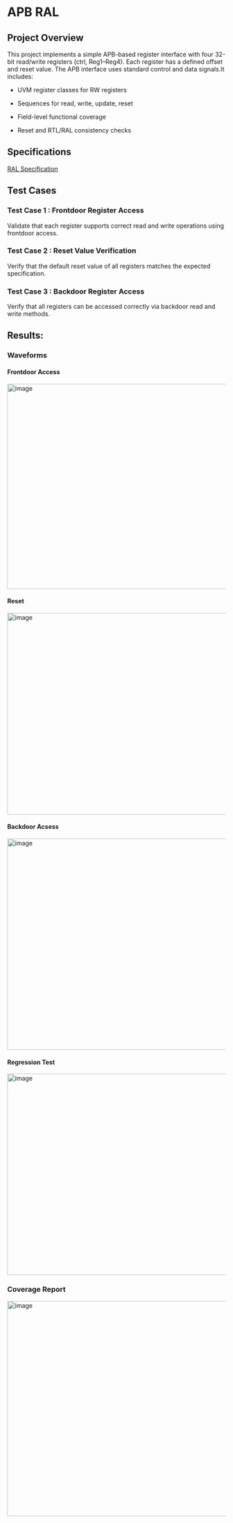 # APB RAL
## Project Overview

This project implements a simple APB-based register interface with four 32-bit read/write registers (ctrl, Reg1–Reg4). Each register has a defined offset and reset value. The APB interface uses standard control and data signals.It includes:

- UVM register classes for RW registers

- Sequences for read, write, update, reset

- Field-level functional coverage

- Reset and RTL/RAL consistency checks

## Specifications
[RAL Specification](https://mirafra2-my.sharepoint.com/:w:/g/personal/shreyasb_mirafra2_onmicrosoft_com/EaJ5KQykX4xGpFbweqN0TPABRn_jglwecZ1EimoOWgNttA?wdOrigin=TEAMS-MAGLEV.p2p_ns.rwc&wdExp=TEAMS-TREATMENT&wdhostclicktime=1754633041242&web=1)

## Test Cases
### Test Case 1 : Frontdoor Register Access
Validate that each register supports correct read and write operations using frontdoor access.

### Test Case 2 : Reset Value Verification
Verify that the default reset value of all registers matches the expected specification.

### Test Case 3 : Backdoor Register Access
Verify that all registers can be accessed correctly via backdoor read and write methods.

## Results:
### Waveforms
#### Frontdoor Access
<img width="1163" height="473" alt="image" src="https://github.com/user-attachments/assets/7092688f-9ff2-477c-b00f-1b2718216d0f" />

#### Reset 
<img width="1153" height="465" alt="image" src="https://github.com/user-attachments/assets/6676acfe-90ad-4cc1-a657-55d1109a3f4f" />

#### Backdoor Acsess
<img width="1108" height="487" alt="image" src="https://github.com/user-attachments/assets/7f15fe3a-aa06-4da7-9d4f-4d1e93d8b9b0" />

#### Regression Test
<img width="1143" height="464" alt="image" src="https://github.com/user-attachments/assets/960a0499-400f-426e-8310-671eb7b7ec20" />

### Coverage Report
<img width="835" height="496" alt="image" src="https://github.com/user-attachments/assets/0438814d-202d-42cd-ac69-6c5d15528ecf" />




